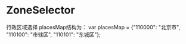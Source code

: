 # ZoneSelector
行政区域选择
placesMap结构为：
var placesMap = {"110000": "北京市", "110100": "市辖区", "110101": "东城区"};
